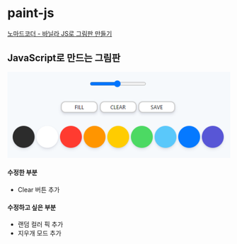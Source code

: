 # paint-js
[노마드코더 - 바닐라 JS로 그림판 만들기](https://nomadcoders.co/javascript-for-beginners-2/lobby)  

## JavaScript로 만드는 그림판
![](./img/og_img.PNG)  

#### 수정한 부분
- Clear 버튼 추가

#### 수정하고 싶은 부분
- 랜덤 컬러 픽 추가
- 지우개 모드 추가